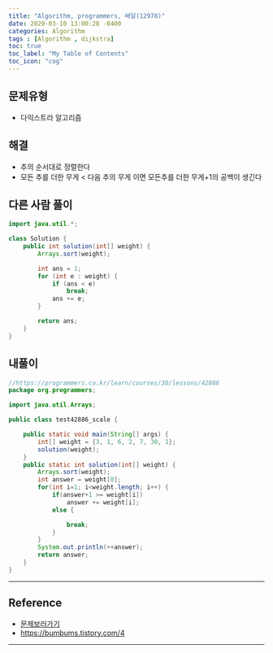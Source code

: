 ```yaml
---
title: "Algorithm, programmers, 배달(12978)"
date: 2020-03-10 13:00:28 -0400
categories: Algorithm
tags : [Algorithm , dijkstra]
toc: true
toc_label: "My Table of Contents"
toc_icon: "cog"
---
```

## 문제유형
- 다익스트라 알고리즘
## 해결
- 추의 순서대로 정렬한다
- 모든 추를 더한 무게 <  다음 추의 무게 이면 모든추를 더한 무게+1의 공백이 생긴다

## 다른 사람 풀이
```java
import java.util.*;

class Solution {
    public int solution(int[] weight) {
        Arrays.sort(weight);

        int ans = 1;
        for (int e : weight) {
            if (ans < e)
                break;
            ans += e;
        }

        return ans;
    }
}
```

## 내풀이

```java
//https://programmers.co.kr/learn/courses/30/lessons/42886
package org.programmers;

import java.util.Arrays;

public class test42886_scale {

	public static void main(String[] args) {
		int[] weight = {3, 1, 6, 2, 7, 30, 1};
		solution(weight);
	}
    public static int solution(int[] weight) {
    	Arrays.sort(weight);
    	int answer = weight[0];
        for(int i=1; i<weight.length; i++) {
        	if(answer+1 >= weight[i])
        		answer += weight[i];
        	else {

        		break;
        	}
        }
        System.out.println(++answer);
        return answer;
    }
}

```
---
## Reference
- [문제보러가기](https://programmers.co.kr/learn/courses/30/lessons/12978)
- <https://bumbums.tistory.com/4>

---
